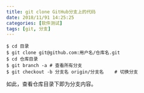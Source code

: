 ```yaml
---
title: git clone GitHub分支上的代码
date: 2018/11/91 14:25:25
categories: [软件测试]
tags: [git, 分支]
---
```


```shell
$ cd 目录
$ git clone git@github.com:用户名/仓库名.git
$ cd 仓库目录
$ git branch -a	# 查看所有分支
$ git checkout -b 分支名 origin/分支名	# 切换分支
```

如此，查看仓库目录下即为分支内容。